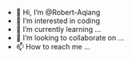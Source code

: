 - 👋 Hi, I’m @Robert-Aqiang
- 👀 I’m interested in coding
- 🌱 I’m currently learning ...
- 💞️ I’m looking to collaborate on ...
- 📫 How to reach me ...

<!---
Robert-Aqiang/Robert-Aqiang is a ✨ special ✨ repository because its `README.md` (this file) appears on your GitHub profile.
You can click the Preview link to take a look at your changes.
--->
